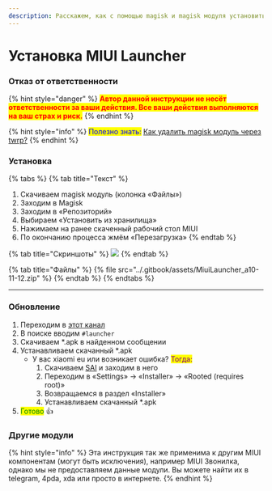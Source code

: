 ```yaml
---
description: Расскажем, как с помощью magisk и magisk модуля установить MIUI Launcher
---
```


# Установка MIUI Launcher

### Отказ от ответственности

{% hint style="danger" %}
<mark style="color:red;">**Автор данной инструкции не несёт ответственности за ваши действия. Все ваши действия выполняются на ваш страх и риск.**</mark>
{% endhint %}

{% hint style="info" %}
<mark style="color:blue;">Полезно знать:</mark> [Как удалить magisk модуль через twrp?](bootloop-by-magisk.md)
{% endhint %}



### Установка

{% tabs %}
{% tab title="Текст" %}


1. Скачиваем magisk модуль (колонка «Файлы»)
2. Заходим в Magisk
3. Заходим в «Репозиторий»
4. Выбираем «Установить из хранилища»
5. Нажимаем на ранее скаченный рабочий стол MIUI
6. По окончанию процесса жмём «Перезагрузка»
{% endtab %}

{% tab title="Скриншоты" %}
![](https://telegra.ph/file/0b2c646d066b06e2666ae.jpg)
{% endtab %}

{% tab title="Файлы" %}
{% file src="../.gitbook/assets/MiuiLauncher_a10-11-12.zip" %}
{% endtab %}
{% endtabs %}

****

### **Обновление**

1. Переходим в [этот канал](https://t.me/miuisystemupdatesru)
2. В поиске вводим `#launcher`
3. Скачиваем \*.apk в найденном сообщении
4. Устанавливаем скачанный \*.apk
   * У вас xiaomi eu или возникает ошибка? <mark style="color:purple;">Тогда:</mark>
     1. Скачиваем [SAI](https://play.app.goo.gl/?link=https://play.google.com/store/apps/details?id=com.aefyr.sai\&ddl=1\&pcampaignid=web\_ddl\_1) и заходим в него
     2. Переходим в «Settings» -> «Installer» -> «Rooted (requires root)»
     3. Возвращаемся в раздел «Installer»
     4. Устанавливаем скачанный \*.apk
5. <mark style="color:green;">Готово</mark> 👍



### Другие модули

{% hint style="info" %}
Эта инструкция так же применима к другим MIUI компонентам (могут быть исключения), например MIUI Звонилка, однако мы не предоставляем данные модули. Вы можете найти их в telegram, 4pda, xda или просто в интернете.
{% endhint %}
